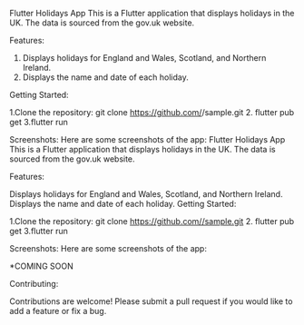 
Flutter Holidays App
This is a Flutter application that displays holidays in the UK. The data is sourced from the gov.uk website.

Features:
1. Displays holidays for England and Wales, Scotland, and Northern Ireland.
2. Displays the name and date of each holiday.

Getting Started:

1.Clone the repository:
git clone https://github.com/<username>/sample.git
2. flutter pub get
3.flutter run

Screenshots:
Here are some screenshots of the app:
Flutter Holidays App This is a Flutter application that displays holidays in the UK. The data is sourced from the gov.uk website.

Features:

Displays holidays for England and Wales, Scotland, and Northern Ireland.
Displays the name and date of each holiday.
Getting Started:

1.Clone the repository: git clone https://github.com//sample.git
2. flutter pub get 3.flutter run

Screenshots: Here are some screenshots of the app:


*COMING SOON

Contributing:

Contributions are welcome! Please submit a pull request if you would like to add a feature or fix a bug.

